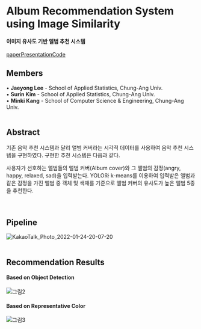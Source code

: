# Album Recommendation System using Image Similarity

**이미지 유사도 기반 앨범 추천 시스템**
<br/>
<br/>
[paper]()[Presentation]()[Code]()

## Members

• **Jaeyong Lee** - School of Applied Statistics, Chung-Ang Univ.   
• **Surin Kim** - School of Applied Statistics, Chung-Ang Univ.   
• **Minki Kang** - School of Computer Science & Engineering, Chung-Ang Univ. 
<br/>
<br/>


## Abstract

기존 음악 추천 시스템과 달리 앨범 커버라는 시각적 데이터를 사용하여 음악 추천 시스템을 구현하였다. 구현한 추천 시스템은 다음과 같다.  

사용자가 선호하는 앨범들의 앨범 커버(Album cover)와 그 앨범의 감정(angry, happy, relaxed, sad)을 입력받는다. YOLO와 k-means를 이용하여 입력받은 앨범과 같은 감정을 가진 앨범 중 객체 및 색채를 기준으로 앨범 커버의 유사도가 높은 앨범 5종을 추천한다.  
<br/>
<br/>


## Pipeline

![KakaoTalk_Photo_2022-01-24-20-07-20](https://user-images.githubusercontent.com/63530964/150773784-ea0755da-50a1-44b3-8dc5-34decd8b0ba3.png)
<br/>
<br/>


## Recommendation Results

#### Based on Object Detection
![그림2](https://user-images.githubusercontent.com/63530964/150704854-23e513ce-89f2-4207-b1f7-45e0f05bdfc2.png)
<br/>

#### Based on Representative Color
![그림3](https://user-images.githubusercontent.com/63530964/150704855-0de13475-2875-4cce-826b-16278367d4ac.png)
